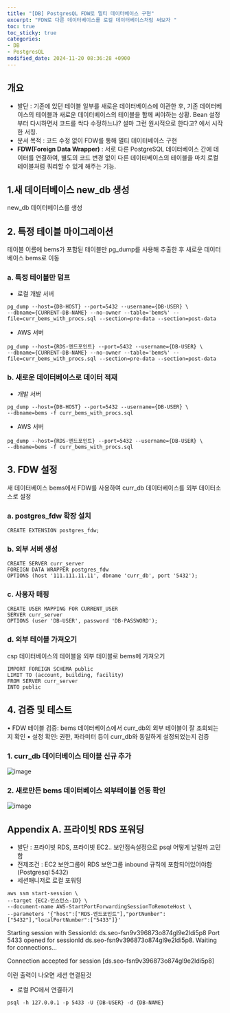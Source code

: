 ```yaml
---
title: "[DB] PostgresQL FDW로 멀티 데이터베이스 구현"
excerpt: "FDW로 다른 데이터베이스를 로컬 데이터베이스처럼 써보자 "
toc: true
toc_sticky: true
categories:
- DB
- PostgresQL
modified_date: 2024-11-20 08:36:28 +0900
---
```

## 개요 
- 발단 : 기존에 있던 테이블 일부를 새로운 데이터베이스에 이관한 후, 기존 데이터베이스의 테이블과 새로운 데이터베이스의 테이블을 함께 써야하는 상황. Bean 설정부터 다시하면서 코드를 싹다 수정하느냐? 설마 그런 원시적으로 한다고? 에서 시작한 서칭. 
- 문서 목적 : 코드 수정 없이 FDW를 통해 멀티 데이터베이스 구현 
- **FDW(Foreign Data Wrapper)** : 서로 다른 PostgreSQL 데이터베이스 간에 데이터를 연결하여, 별도의 코드 변경 없이 다른 데이터베이스의 테이블을 마치 로컬 테이블처럼 쿼리할 수 있게 해주는 기능. 

## 1.새 데이터베이스 new_db 생성

new_db 데이터베이스를 생성

## 2. 특정 테이블 마이그레이션

테이블 이름에 bems가 포함된 테이블만 pg_dump를 사용해 추출한 후 새로운 데이터베이스 bems로 이동

### a. 특정 테이블만 덤프
- 로컬 개발 서버 
```
pg_dump --host={DB-HOST} --port=5432 --username={DB-USER} \
--dbname={CURRENT-DB-NAME} --no-owner --table='bems%' --file=curr_bems_with_procs.sql --section=pre-data --section=post-data
```

- AWS 서버 
```
pg_dump --host={RDS-엔드포인트} --port=5432 --username={DB-USER} \
--dbname={CURRENT-DB-NAME} --no-owner --table='bems%' --file=curr_bems_with_procs.sql --section=pre-data --section=post-data
```
### b. 새로운 데이터베이스로 데이터 적재
- 개발 서버 
```
pg_dump --host={DB-HOST} --port=5432 --username={DB-USER} \
--dbname=bems -f curr_bems_with_procs.sql 
```
- AWS 서버 
```
pg_dump --host={RDS-엔드포인트} --port=5432 --username={DB-USER} \
--dbname=bems -f curr_bems_with_procs.sql
```
## 3. FDW 설정

새 데이터베이스 bems에서 FDW를 사용하여 curr_db 데이터베이스를 외부 데이터소스로 설정

### a. postgres_fdw 확장 설치
```
CREATE EXTENSION postgres_fdw;
```
### b. 외부 서버 생성
```
CREATE SERVER curr_server
FOREIGN DATA WRAPPER postgres_fdw
OPTIONS (host '111.111.11.11', dbname 'curr_db', port '5432');
```
### c. 사용자 매핑
```
CREATE USER MAPPING FOR CURRENT_USER
SERVER curr_server
OPTIONS (user 'DB-USER', password 'DB-PASSWORD');
```
### d. 외부 테이블 가져오기

csp 데이터베이스의 테이블을 외부 테이블로 bems에 가져오기
```
IMPORT FOREIGN SCHEMA public
LIMIT TO (account, building, facility)
FROM SERVER curr_server
INTO public
```
## 4. 검증 및 테스트

•	FDW 테이블 검증: bems 데이터베이스에서 curr_db의 외부 테이블이 잘 조회되는지 확인
•	설정 확인: 권한, 파라미터 등이 curr_db와 동일하게 설정되었는지 검증
### 1. curr_db 데이터베이스 테이블 신규 추가 
![image](https://github.com/user-attachments/assets/2f4a7c53-d34f-49f7-95fb-c5b062f210c7)

### 2. 새로만든 bems 데이터베이스 외부테이블 연동 확인 
![image](https://github.com/user-attachments/assets/a62b45cc-5f8e-4fb7-8b05-87f3fa315479)



## Appendix A. 프라이빗 RDS 포워딩 
- 발단 : 프라이빗 RDS, 프라이빗 EC2.. 보안접속설정으로 psql 어떻게 날릴까 고민함 
- 전제조건 : EC2 보안그룹이 RDS 보안그룹 inbound 규칙에 포함되어있어야함 (Postgresql 5432)
- 세션매니저로 로컬 포워딩 
 ```
 aws ssm start-session \
--target {EC2-인스턴스-ID} \
--document-name AWS-StartPortForwardingSessionToRemoteHost \
--parameters '{"host":["RDS-엔드포인트"],"portNumber":["5432"],"localPortNumber":["5433"]}'
 ```
 
Starting session with SessionId: ds.seo-fsn9v396873o874gl9e2ldi5p8
Port 5433 opened for sessionId ds.seo-fsn9v396873o874gl9e2ldi5p8.
Waiting for connections...

Connection accepted for session [ds.seo-fsn9v396873o874gl9e2ldi5p8]

이런 출력이 나오면 세션 연결된것 

-  로컬 PC에서 연결하기 
```
psql -h 127.0.0.1 -p 5433 -U {DB-USER} -d {DB-NAME}
```
